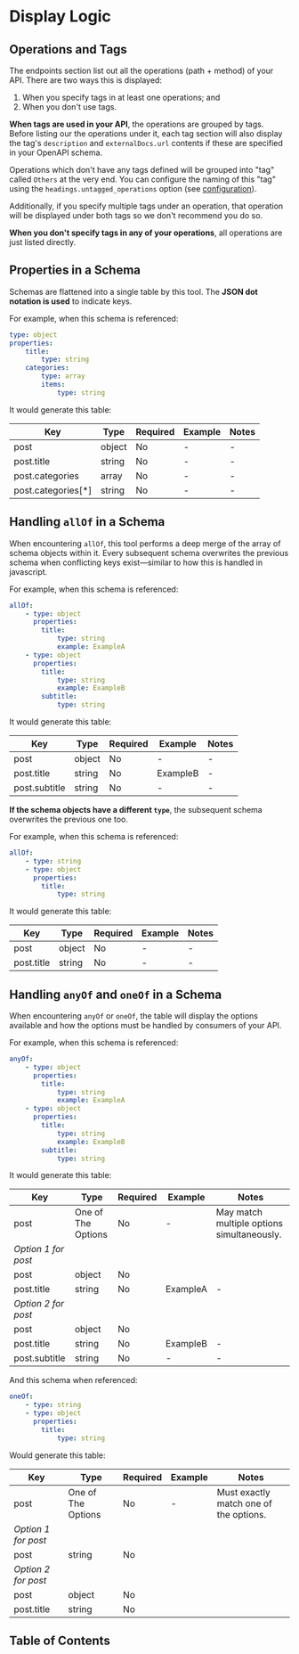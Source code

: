 # Display Logic

## Operations and Tags

The endpoints section list out all the operations (path + method) of your API. There are two ways this is displayed:
1. When you specify tags in at least one operations; and 
2. When you don't use tags.

**When tags are used in your API**, the operations are grouped by tags. Before listing our the operations under it, each tag section will also display the tag's `description` and `externalDocs.url` contents if these are specified in your OpenAPI schema. 

Operations which don't have any tags defined will be grouped into "tag" called `Others` at the very end. You can configure the naming of this "tag" using the `headings.untagged_operations` option (see [configuration](../README.md#configuration)).

Additionally, if you specify multiple tags under an operation, that operation will be displayed under both tags so we don't recommend you do so.

**When you don't specify tags in any of your operations**, all operations are just listed directly.

## Properties in a Schema

Schemas are flattened into a single table by this tool. The **JSON dot notation is used** to indicate keys.

For example, when this schema is referenced:

```yaml
type: object
properties:
    title:
        type: string
    categories:
        type: array
        items:
            type: string
```

It would generate this table:

|Key|Type|Required|Example|Notes|
|-|-|-|-|-|
|post|object|No|-|-|
|post.title|string|No|-|-|
|post.categories|array|No|-|-|
|post.categories[*]|string|No|-|-|


## Handling `allOf` in a Schema

When encountering `allOf`, this tool performs a deep merge of the array of schema objects within it. Every subsequent schema overwrites the previous schema when conflicting keys exist—similar to how this is handled in javascript. 

For example, when this schema is referenced:

```yaml
allOf:
    - type: object
      properties:
        title:
            type: string
            example: ExampleA
    - type: object
      properties:
        title:
            type: string
            example: ExampleB
        subtitle:
            type: string
```

It would generate this table:

|Key|Type|Required|Example|Notes|
|-|-|-|-|-|
|post|object|No|-|-|
|post.title|string|No|ExampleB|-|
|post.subtitle|string|No|-|-|

**If the schema objects have a different `type`**, the subsequent schema overwrites the previous one too.

For example, when this schema is referenced:

```yaml
allOf:
    - type: string
    - type: object
      properties:
        title:
            type: string
```

It would generate this table:

|Key|Type|Required|Example|Notes|
|-|-|-|-|-|
|post|object|No|-|-|
|post.title|string|No|-|-|

## Handling `anyOf` and `oneOf` in a Schema

When encountering `anyOf` or `oneOf`, the table will display the options available and how the options must be handled by consumers of your API.

For example, when this schema is referenced:

```yaml
anyOf:
    - type: object
      properties:
        title:
            type: string
            example: ExampleA
    - type: object
      properties:
        title:
            type: string
            example: ExampleB
        subtitle:
            type: string
```

It would generate this table:

|Key|Type|Required|Example|Notes|
|-|-|-|-|-|
|post|One of The Options|No|-|May match multiple options simultaneously.|
|*Option 1 for post*|||||
|post|object|No|||
|post.title|string|No|ExampleA|-|
|*Option 2 for post*|||||
|post|object|No|||
|post.title|string|No|ExampleB|-|
|post.subtitle|string|No|-|-|

And this schema when referenced:

```yaml
oneOf:
    - type: string
    - type: object
      properties:
        title:
            type: string
```

Would generate this table:

|Key|Type|Required|Example|Notes|
|-|-|-|-|-|
|post|One of The Options|No|-|Must exactly match one of the options.|
|*Option 1 for post*|||||
|post|string|No|||
|*Option 2 for post*|||||
|post|object|No|||
|post.title|string|No|||


## Table of Contents
